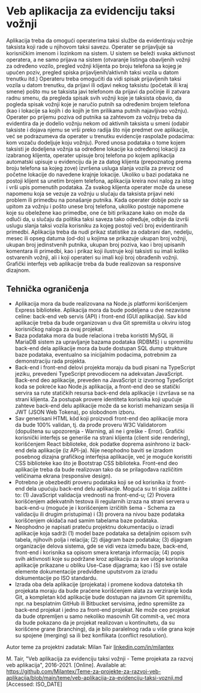 # Veb aplikacija za evidenciju taksi vožnji

Aplikacija treba da omogući operaterima taksi službe da evidentiraju vožnje taksista koji rade u njihovom taksi savezu. Operater se prijavljuje sa korisničkim imenom i lozinkom na sistem. U sistem se beleži svaka aktivnost operatera, a ne samo prijava na sistem (otvaranje listinga obavljenih vožnji za određeno vozilo, pregled vožnji klijenta po broju telefona sa kojeg je upućen poziv, pregled spiska prijavljenih/aktivnih taksi vozila u datom trenutku itd.) Operateru treba omogućiti da vidi spisak prijavljenih taksi vozila u datom trenutku, da prijavi ili odjavi nekog taksistu (početak ili kraj smene) pošto mu se taksista javi telefonom da prijavi da počinje ili zatvara radnu smenu, da pregleda spisak svih vožnji koje je taksista obavio, da pogleda spisak vožnji koje je naručio putnih sa određenim brojem telefona (kao i lokacije sa kojih i do kojih je tim prilikama putnih najavljivao vožnju). Operater po prijemu poziva od putnika sa zahtevom za vožnju treba da evidentira da je dodelio vožnju nekom od aktivnih taksista u smeni (odabir taksiste i dojava njemu se vrši preko radija što nije predmet ove aplikacije, već se podrazumeva da operater u trenutku evidencije raspolaže podacima: kom vozaču dodeljuje koju vožnju). Pored unosa podataka o tome kojem taksisti je dodeljena vožnja sa određene lokacije ka određenoj lokaciji za izabranog klijenta, operater upisuje broj telefona po kojem aplikacija automatski upisuje u evidenciju da je za datog klijenta (prepoznatog prema broju telefona sa kojeg zove) izvršena usluga slanja vozila za prevoz od početne lokacije do navedene krajnje lokacije. Ukoliko u bazi podataka ne postoji klijent sa unetim brojem telefona, aplikacija kreira novi nalog za istog i vrši upis pomenutih podataka. Za svakog klijenta operater može da unese napomenu koja se vezuje za vožnju u slučaju da taksista prijavi neki problem ili primedbu na ponašanje putnika. Kada operater dobije poziv sa upitom za vožnju i pošto unese broj telefona, ukoliko postoje napomene koje su obeležene kao primedbe, one će biti prikazane kako on može da odluči da, u slučaju da politika taksi saveza tako određuje, odbije da izvrši uslugu slanja taksi vozila korisniku za kojeg postoji veći broj evidentiranih primedbi. Aplikacija treba da nudi prikaz statistike za odabrani dan, nedelju, mesec ili opseg datuma (od-do) u kojima se prikazuje ukupan broj vožnji, ukupan broj jedinstvenih putnika, ukupan broj poziva, kao i broj upisanih komentara ili primedbi, kao i prikaz koji ilustruje koji taksisti su imali koliko ostvarenih vožnji, ali i koji operateri su imali koji broj obrađenih vožnji. Grafički interfejs veb aplikacije treba da bude realizovan sa responsive dizajnom.

## Tehnička ograničenja

- Aplikacija mora da bude realizovana na Node.js platformi korišćenjem Express biblioteke. Aplikacija mora da bude podeljena u dve nezavisne celine: back-end veb servis (API) i front-end (GUI aplikacija). Sav kôd aplikacije treba da bude organizovan u dva Git spremišta u okviru istog korisničkog naloga za ovaj projekat.
- Baza podataka mora da bude relaciona i treba koristiti MySQL ili MariaDB sistem za upravljanje bazama podataka (RDBMS) i u spremištu back-end dela aplikacije mora da bude dostupan SQL dump strukture baze podataka, eventualno sa inicijalnim podacima, potrebnim za demonstraciju rada projekta.
- Back-end i front-end delovi projekta moraju da budi pisani na TypeScript jeziku, prevedeni TypeScript prevodiocem na adekvatan JavaScript. Back-end deo aplikacije, preveden na JavaScript iz izvornog TypeScript koda se pokreće kao Node.js aplikacija, a front-end deo se statički servira sa rute statičkih resursa back-end dela aplikacije i izvršava se na strani klijenta. Za postupak provere identiteta korisnika koji upućuje zahteve back-end delu aplikacije može da se koristi mehanizam sesija ili JWT (JSON Web Tokena), po slobodnom izboru.
- Sav generisani HTML kôd koji proizvodi front-end deo aplikacije mora da bude 100% validan, tj. da prođe proveru W3C Validatorom (dopuštena su upozorenja - Warning, ali ne i greške - Error). Grafički korisnički interfejs se generiše na strani klijenta (client side rendering), korišćenjem React biblioteke, dok podatke doprema asinhrono iz back-end dela aplikacije (iz API-ja). Nije neophodno baviti se izradom posebnog dizajna grafičkog interfejsa aplikacije, već je moguće koristiti CSS biblioteke kao što je Bootstrap CSS biblioteka. Front-end deo aplikacije treba da bude realizovan tako da se prilagođava različitim veličinama ekrana (responsive design).
- Potrebno je obezbediti proveru podataka koji se od korisnika iz front-end dela upućuju back-end delu aplikacije. Moguća su tri sloja zaštite i to: (1) JavaScript validacija vrednosti na front-end-u; (2) Provera korišćenjem adekvatnih testova ili regularnih izraza na strani servera u back-end-u (moguće je i korišćenjem izričitih šema - Schema za validaciju ili drugim pristupima) i (3) provera na nivou baze podataka korišćenjem okidača nad samim tabelama baze podataka.
- Neophodno je napisati prateću projektnu dokumentaciju o izradi aplikacije koja sadrži (1) model baze podataka sa detaljnim opisom svih tabela, njihovih polja i relacija; (2) dijagram baze podataka; (3) dijagram organizacije delova sistema, gde se vidi veza između baze, back-end, front-end i korisnika sa opisom smera kretanja informacija; (4) popis svih aktivnosti koje su podržane kroz aplikaciju za sve uloge korisnika aplikacije prikazane u obliku Use-Case dijagrama; kao i (5) sve ostale elemente dokumentacije predviđene uputstvom za izradu dokumentacije po ISO standardu.
- Izrada oba dela aplikacije (projekata) i promene kodova datoteka tih projekata moraju da bude praćene korišćenjem alata za verziranje koda Git, a kompletan kôd aplikacije bude dostupan na javnom Git spremištu, npr. na besplatnim GitHub ili Bitbucket servisima, jedno spremište za back-end projekat i jedno za front-end projekat. Ne može ceo projekat da bude otpremljen u samo nekoliko masovnih Git commit-a, već mora da bude pokazano da je projekat realizovan u kontinuitetu, da su korišćene grane (branching), da je bilo paralelnog rada u više grana koje su spojene (merging) sa ili bez konflikata (conflict resolution).

Autor teme za projektni zadatak: Milan Tair [linkedin.com/in/milantex](https://linkedin.com/in/milantex)

M. Tair, "Veb aplikacija za evidenciju taksi vožnji - Teme projekata za razvoj veb aplikacija", 2016-2021. [Online]. Available at: https://github.com/Milantex/Teme-za-projekte-za-razvoj-veb-aplikacija/blob/main/teme/veb-aplikacija-za-evidenciju-taksi-voznji.md [Accessed: ISO_DATE]
